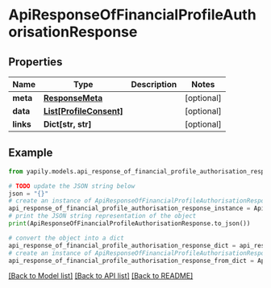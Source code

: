 # ApiResponseOfFinancialProfileAuthorisationResponse


## Properties

Name | Type | Description | Notes
------------ | ------------- | ------------- | -------------
**meta** | [**ResponseMeta**](ResponseMeta.md) |  | [optional] 
**data** | [**List[ProfileConsent]**](ProfileConsent.md) |  | [optional] 
**links** | **Dict[str, str]** |  | [optional] 

## Example

```python
from yapily.models.api_response_of_financial_profile_authorisation_response import ApiResponseOfFinancialProfileAuthorisationResponse

# TODO update the JSON string below
json = "{}"
# create an instance of ApiResponseOfFinancialProfileAuthorisationResponse from a JSON string
api_response_of_financial_profile_authorisation_response_instance = ApiResponseOfFinancialProfileAuthorisationResponse.from_json(json)
# print the JSON string representation of the object
print(ApiResponseOfFinancialProfileAuthorisationResponse.to_json())

# convert the object into a dict
api_response_of_financial_profile_authorisation_response_dict = api_response_of_financial_profile_authorisation_response_instance.to_dict()
# create an instance of ApiResponseOfFinancialProfileAuthorisationResponse from a dict
api_response_of_financial_profile_authorisation_response_from_dict = ApiResponseOfFinancialProfileAuthorisationResponse.from_dict(api_response_of_financial_profile_authorisation_response_dict)
```
[[Back to Model list]](../README.md#documentation-for-models) [[Back to API list]](../README.md#documentation-for-api-endpoints) [[Back to README]](../README.md)


